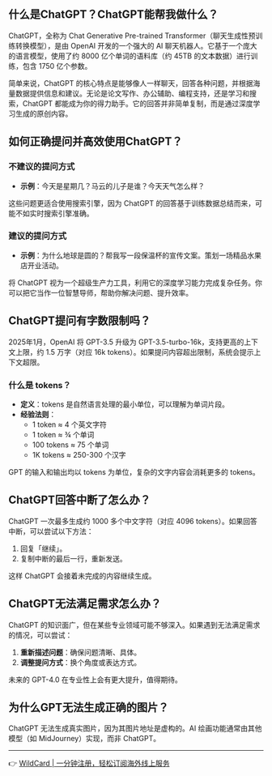 ## 什么是ChatGPT？ChatGPT能帮我做什么？

ChatGPT，全称为 Chat Generative Pre-trained Transformer（聊天生成性预训练转换模型），是由 OpenAI 开发的一个强大的 AI 聊天机器人。它基于一个庞大的语言模型，使用了约 8000 亿个单词的语料库（约 45TB 的文本数据）进行训练，包含 1750 亿个参数。

简单来说，ChatGPT 的核心特点是能够像人一样聊天，回答各种问题，并根据海量数据提供信息和建议。无论是论文写作、办公辅助、编程支持，还是学习和搜索，ChatGPT 都能成为你的得力助手。它的回答并非简单复制，而是通过深度学习生成的原创内容。

## 如何正确提问并高效使用ChatGPT？

### 不建议的提问方式
- **示例**：今天是星期几？马云的儿子是谁？今天天气怎么样？

这些问题更适合使用搜索引擎，因为 ChatGPT 的回答基于训练数据总结而来，可能不如实时搜索引擎准确。

### 建议的提问方式
- **示例**：为什么地球是圆的？帮我写一段保温杯的宣传文案。策划一场精品水果店开业活动。

将 ChatGPT 视为一个超级生产力工具，利用它的深度学习能力完成复杂任务。你可以把它当作一位智慧导师，帮助你解决问题、提升效率。

## ChatGPT提问有字数限制吗？

2025年1月，OpenAI 将 GPT-3.5 升级为 GPT-3.5-turbo-16k，支持更高的上下文上限，约 1.5 万字（对应 16k tokens）。如果提问内容超出限制，系统会提示上下文超限。

### 什么是 tokens？
- **定义**：tokens 是自然语言处理的最小单位，可以理解为单词片段。
- **经验法则**：
  - 1 token ≈ 4 个英文字符
  - 1 token ≈ ¾ 个单词
  - 100 tokens ≈ 75 个单词
  - 1K tokens ≈ 250-300 个汉字

GPT 的输入和输出均以 tokens 为单位，复杂的文字内容会消耗更多的 tokens。

## ChatGPT回答中断了怎么办？

ChatGPT 一次最多生成约 1000 多个中文字符（对应 4096 tokens）。如果回答中断，可以尝试以下方法：
1. 回复「继续」。
2. 复制中断的最后一行，重新发送。

这样 ChatGPT 会接着未完成的内容继续生成。

## ChatGPT无法满足需求怎么办？

ChatGPT 的知识面广，但在某些专业领域可能不够深入。如果遇到无法满足需求的情况，可以尝试：
1. **重新描述问题**：确保问题清晰、具体。
2. **调整提问方式**：换个角度或表达方式。

未来的 GPT-4.0 在专业性上会有更大提升，值得期待。

## 为什么GPT无法生成正确的图片？

ChatGPT 无法生成真实图片，因为其图片地址是虚构的。AI 绘画功能通常由其他模型（如 MidJourney）实现，而非 ChatGPT。

---

👉 [WildCard | 一分钟注册，轻松订阅海外线上服务](https://bit.ly/bewildcard)